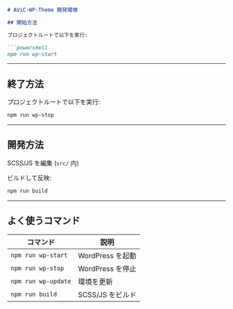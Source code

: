 ````markdown
# AViC-WP-Theme 開発環境

## 開始方法

プロジェクトルートで以下を実行:

```powershell
npm run wp-start
````

---

## 終了方法

プロジェクトルートで以下を実行:

```powershell
npm run wp-stop
```

---

## 開発方法

SCSS/JS を編集 (`src/` 内)

ビルドして反映:

```powershell
npm run build
```

---

## よく使うコマンド

| コマンド                | 説明            |
| ------------------- | ------------- |
| `npm run wp-start`  | WordPress を起動 |
| `npm run wp-stop`   | WordPress を停止 |
| `npm run wp-update` | 環境を更新         |
| `npm run build`     | SCSS/JS をビルド  |

```
```
